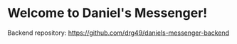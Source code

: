 # Welcome to Daniel's Messenger!

Backend repository: https://github.com/drg49/daniels-messenger-backend

